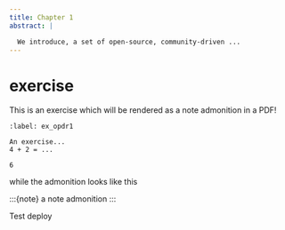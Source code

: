```yaml
---
title: Chapter 1
abstract: |

  We introduce, a set of open-source, community-driven ...
---
```


# exercise

This is an exercise which will be rendered as a note admonition in a PDF! 

```{exercise} Name exercise
:label: ex_opdr1

An exercise...
4 + 2 = ...
```

```{solution} ex_opdr1
6
```

while the admonition looks like this

:::{note}
a note admonition
:::

Test deploy
